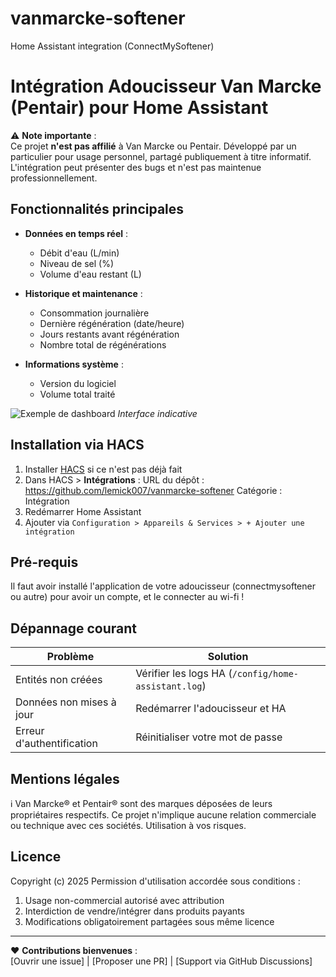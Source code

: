 # vanmarcke-softener
Home Assistant integration (ConnectMySoftener)

# Intégration Adoucisseur Van Marcke (Pentair) pour Home Assistant

⚠️ **Note importante** :  
Ce projet **n'est pas affilié** à Van Marcke ou Pentair. Développé par un particulier pour usage personnel, partagé publiquement à titre informatif. L'intégration peut présenter des bugs et n'est pas maintenue professionnellement.

## Fonctionnalités principales
- **Données en temps réel** :
  - Débit d'eau (L/min)
  - Niveau de sel (%)
  - Volume d'eau restant (L)
  
- **Historique et maintenance** :
  - Consommation journalière
  - Dernière régénération (date/heure)
  - Jours restants avant régénération
  - Nombre total de régénérations
  
- **Informations système** :
  - Version du logiciel
  - Volume total traité

![Exemple de dashboard](https://github.com.com/lemick007/vanmarcke-softener/preview.png) *Interface indicative*

## Installation via HACS
1. Installer [HACS](https://hacs.xyz/) si ce n'est pas déjà fait
2. Dans HACS > **Intégrations** :
URL du dépôt : https://github.com/lemick007/vanmarcke-softener
Catégorie : Intégration
3. Redémarrer Home Assistant
4. Ajouter via `Configuration > Appareils & Services > + Ajouter une intégration`

## Pré-requis
Il faut avoir installé l'application de votre adoucisseur (connectmysoftener ou autre) pour avoir un compte, et le connecter au wi-fi !

## Dépannage courant
| Problème | Solution |
|----------|----------|
| Entités non créées | Vérifier les logs HA (`/config/home-assistant.log`) |
| Données non mises à jour | Redémarrer l'adoucisseur et HA |
| Erreur d'authentification | Réinitialiser votre mot de passe |

## Mentions légales
ℹ️ Van Marcke® et Pentair® sont des marques déposées de leurs propriétaires respectifs. Ce projet n'implique aucune relation commerciale ou technique avec ces sociétés. Utilisation à vos risques.

## Licence
Copyright (c) 2025
Permission d'utilisation accordée sous conditions :
1. Usage non-commercial autorisé avec attribution
2. Interdiction de vendre/intégrer dans produits payants
3. Modifications obligatoirement partagées sous même licence

---

❤️ **Contributions bienvenues** :  
[Ouvrir une issue] | [Proposer une PR] | [Support via GitHub Discussions]
